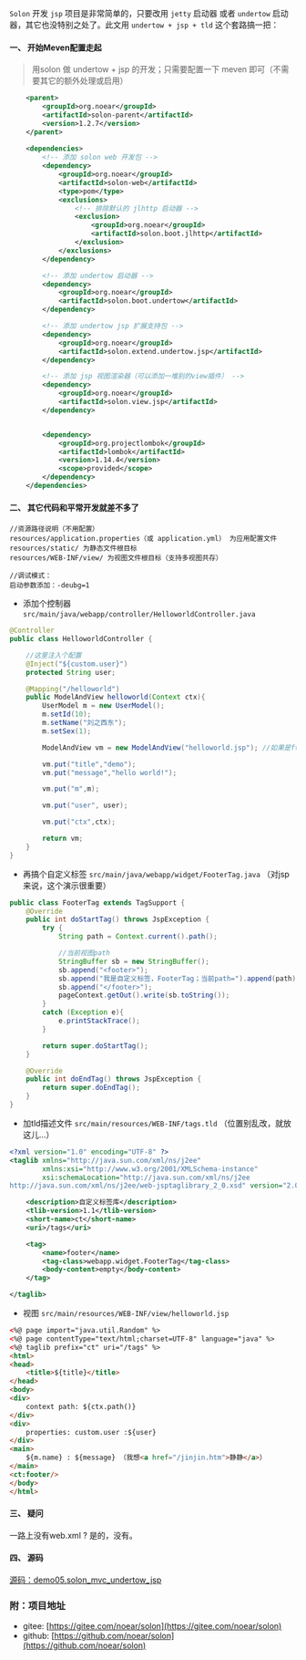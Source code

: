 `Solon` 开发 `jsp` 项目是非常简单的，只要改用 `jetty` 启动器 或者 `undertow` 启动器，其它也没特别之处了。此文用 `undertow + jsp + tld` 这个套路搞一把：

#### 一、 开始Meven配置走起

> 用solon 做 undertow + jsp 的开发；只需要配置一下 meven 即可（不需要其它的额外处理或启用）

```xml
    <parent>
        <groupId>org.noear</groupId>
        <artifactId>solon-parent</artifactId>
        <version>1.2.7</version>
    </parent>
    
    <dependencies>
        <!-- 添加 solon web 开发包 -->
        <dependency>
            <groupId>org.noear</groupId>
            <artifactId>solon-web</artifactId>
            <type>pom</type>
            <exclusions>
                <!-- 排除默认的 jlhttp 启动器 -->
                <exclusion>
                    <groupId>org.noear</groupId>
                    <artifactId>solon.boot.jlhttp</artifactId>
                </exclusion>
            </exclusions>
        </dependency>

        <!-- 添加 undertow 启动器 -->
        <dependency>
            <groupId>org.noear</groupId>
            <artifactId>solon.boot.undertow</artifactId>
        </dependency>

        <!-- 添加 undertow jsp 扩展支持包 -->
        <dependency>
            <groupId>org.noear</groupId>
            <artifactId>solon.extend.undertow.jsp</artifactId>
        </dependency>

        <!-- 添加 jsp 视图渲染器（可以添加一堆别的view插件） -->
        <dependency>
            <groupId>org.noear</groupId>
            <artifactId>solon.view.jsp</artifactId>
        </dependency>


        <dependency>
            <groupId>org.projectlombok</groupId>
            <artifactId>lombok</artifactId>
            <version>1.14.4</version>
            <scope>provided</scope>
        </dependency>
    </dependencies>
```

#### 二、 其它代码和平常开发就差不多了

```
//资源路径说明（不用配置）
resources/application.properties（或 application.yml） 为应用配置文件
resources/static/ 为静态文件根目标
resources/WEB-INF/view/ 为视图文件根目标（支持多视图共存）

//调试模式：
启动参数添加：-deubg=1
```

* 添加个控制器 `src/main/java/webapp/controller/HelloworldController.java`

```java
@Controller
public class HelloworldController {

    //这里注入个配置
    @Inject("${custom.user}")
    protected String user;

    @Mapping("/helloworld")
    public ModelAndView helloworld(Context ctx){
        UserModel m = new UserModel();
        m.setId(10);
        m.setName("刘之西东");
        m.setSex(1);

        ModelAndView vm = new ModelAndView("helloworld.jsp"); //如果是ftl模板，把后缀改为：.ftl 即可

        vm.put("title","demo");
        vm.put("message","hello world!");

        vm.put("m",m);

        vm.put("user", user);

        vm.put("ctx",ctx);

        return vm;
    }
}
```

* 再搞个自定义标签 `src/main/java/webapp/widget/FooterTag.java` （对jsp来说，这个演示很重要）

```java
public class FooterTag extends TagSupport {
    @Override
    public int doStartTag() throws JspException {
        try {
            String path = Context.current().path();

            //当前视图path
            StringBuffer sb = new StringBuffer();
            sb.append("<footer>");
            sb.append("我是自定义标签，FooterTag；当前path=").append(path);
            sb.append("</footer>");
            pageContext.getOut().write(sb.toString());
        }
        catch (Exception e){
            e.printStackTrace();
        }

        return super.doStartTag();
    }

    @Override
    public int doEndTag() throws JspException {
        return super.doEndTag();
    }
}
```

* 加tld描述文件 `src/main/resources/WEB-INF/tags.tld` （位置别乱改，就放这儿...）

```xml
<?xml version="1.0" encoding="UTF-8" ?>
<taglib xmlns="http://java.sun.com/xml/ns/j2ee"
        xmlns:xsi="http://www.w3.org/2001/XMLSchema-instance"
        xsi:schemaLocation="http://java.sun.com/xml/ns/j2ee
http://java.sun.com/xml/ns/j2ee/web-jsptaglibrary_2_0.xsd" version="2.0">

    <description>自定义标签库</description>
    <tlib-version>1.1</tlib-version>
    <short-name>ct</short-name>
    <uri>/tags</uri>

    <tag>
        <name>footer</name>
        <tag-class>webapp.widget.FooterTag</tag-class>
        <body-content>empty</body-content>
    </tag>

</taglib>
```

* 视图 `src/main/resources/WEB-INF/view/helloworld.jsp`

```html
<%@ page import="java.util.Random" %>
<%@ page contentType="text/html;charset=UTF-8" language="java" %>
<%@ taglib prefix="ct" uri="/tags" %>
<html>
<head>
    <title>${title}</title>
</head>
<body>
<div>
    context path: ${ctx.path()}
</div>
<div>
    properties: custom.user :${user}
</div>
<main>
    ${m.name} : ${message} （我想<a href="/jinjin.htm">静静</a>）
</main>
<ct:footer/>
</body>
</html>
```

#### 三、 疑问

一路上没有web.xml ? 是的，没有。

#### 四、 源码

[源码：demo05.solon_mvc_undertow_jsp](https://gitee.com/noear/solon_demo/tree/master/demo05.solon_mvc_undertow_jsp)



### 附：项目地址

* gitee:  [https://gitee.com/noear/solon](https://gitee.com/noear/solon)
* github:  [https://github.com/noear/solon](https://github.com/noear/solon)


